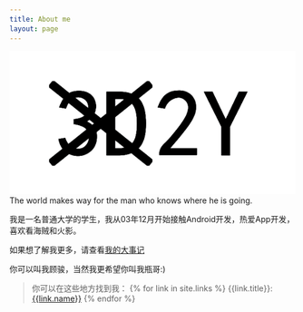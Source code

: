 ```yaml
---
title: About me
layout: page
---
```

![dream](/media/files/2014/08/14/dream.png)
The world makes way for the man who knows where he is going.

我是一名普通大学的学生，我从03年12月开始接触Android开发，热爱App开发，喜欢看海贼和火影。

如果想了解我更多，请查看[我的大事记](http://2dxgujun.github.io/my-progress)

你可以叫我顾骏，当然我更希望你叫我瓶哥:)

> 你可以在这些地方找到我：
{% for link in site.links %}
> {{link.title}}: [{{link.name}}]({{link.url}} "{{link.desc}}")
{% endfor %}